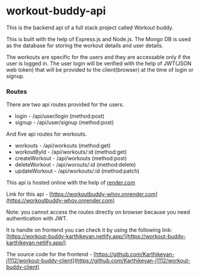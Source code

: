 # workout-buddy-api

This is the backend api of a full stack project called Workout buddy.

This is built with the help of Express.js and Node.js. The Mongo DB is used as the database for storing the workout details and user details.

The workouts are specific for the users and they are accessable only if the user is logged in. The user login will be verified with the help of JWT(JSON web token) that will be provided to the client(browser) at the time of login or signup.

### Routes
There are two api routes provided for the users.
* login  	- /api/user/login (method:post)
* signup  - /api/user/signup (method:post)

And five api routes for workouts.

* workouts      - /api/workouts (method:get)
* workoutById   - /api/workouts/:id (method:get) 
* createWorkout - /api/workouts (method:post)
* deleteWorkout - /api/worouts/:id (method:delete)
* updateWorkout - /api/workouts/:id (method:patch)

This api is hosted online with the help of [render.com](https://render.com/)

Link for this api - [https://workoutbuddy-whov.onrender.com](https://workoutbuddy-whov.onrender.com)

Note: you cannot access the routes directly on browser because you need authentication with JWT. 

It is handle on frontend you can check it by using the following link:
[https://workout-buddy-karthikeyan.netlify.app/](https://workout-buddy-karthikeyan.netlify.app/)

The source code for the frontend - [https://github.com/Karthikeyan-j1112/workout-buddy-client](https://github.com/Karthikeyan-j1112/workout-buddy-client)

